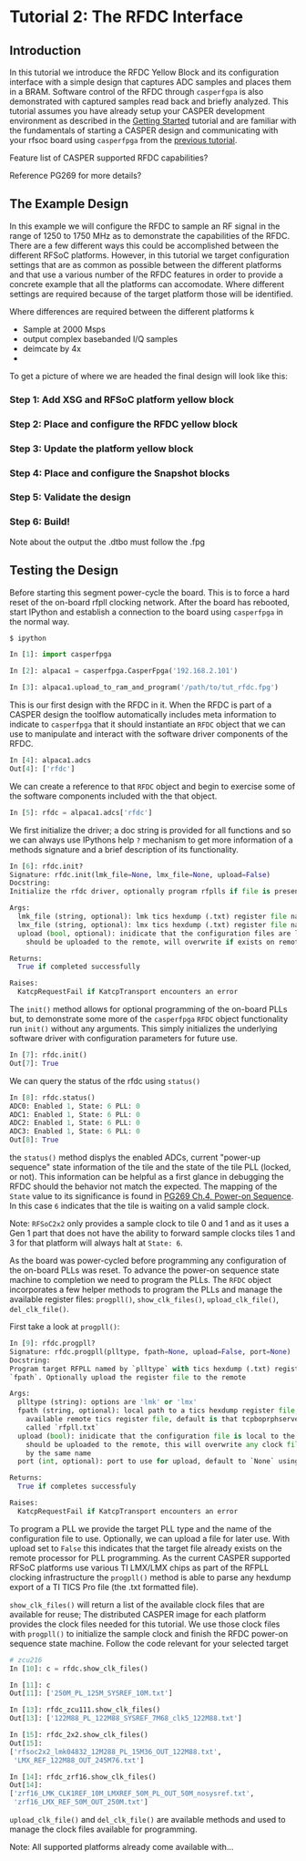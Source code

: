 # Tutorial 2: The RFDC Interface

## Introduction
In this tutorial we introduce the RFDC Yellow Block and its configuration
interface with a simple design that captures ADC samples and places them in a
BRAM. Software control of the RFDC through `casperfgpa` is also demonstrated
with captured samples read back and briefly analyzed. This tutorial assumes you
have already setup your CASPER development environment as described in the
[Getting Started](./tut_getting_started.md) tutorial and are familiar with the
fundamentals of starting a CASPER design and communicating with your rfsoc board
using `casperfpga` from the [previous tutorial](./tut_platform.md).

Feature list of CASPER supported RFDC capabilities?

Reference PG269 for more details?

## The Example Design
In this example we will configure the RFDC to sample an RF signal in the range
of 1250 to 1750 MHz as to demonstrate the capabilities of the RFDC. There are a
few different ways this could be accomplished between the different RFSoC
platforms. However, in this tutorial we target configuration settings that are
as common as possible between the different platforms and that use a various
number of the RFDC features in order to provide a concrete example that all the
platforms can accomodate. Where different settings are required because of the
target platform those will be identified.

 Where differences are required between
the different platforms k
  * Sample at 2000 Msps
  * output complex basebanded I/Q samples
  * deimcate by 4x
  * 

To get a picture of where we are headed the final design will look like this:

### Step 1: Add XSG and RFSoC platform yellow block

### Step 2: Place and configure the RFDC yellow block

### Step 3: Update the platform yellow block

### Step 4: Place and configure the Snapshot blocks

### Step 5: Validate the design

### Step 6: Build!

Note about the output the .dtbo must follow the .fpg

## Testing the Design

Before starting this segment power-cycle the board. This is to force a hard
reset of the on-board rfpll clocking network. After the board has rebooted,
start IPython and establish a connection to the board using `casperfpga` in the
normal way.
```bash
$ ipython
```

```python
In [1]: import casperfpga

In [2]: alpaca1 = casperfpga.CasperFpga('192.168.2.101')

In [3]: alpaca1.upload_to_ram_and_program('/path/to/tut_rfdc.fpg')
```

This is our first design with the RFDC in it. When the RFDC is part of a CASPER
design the toolflow automatically includes meta information to indicate to
`casperfpga` that it should instantiate an `RFDC` object that we can use to
manipulate and interact with the software driver components of the RFDC.

```python
In [4]: alpaca1.adcs
Out[4]: ['rfdc']
```

We can create a reference to that `RFDC` object and begin to exercise some of
the software components included with the that object.

```python
In [5]: rfdc = alpaca1.adcs['rfdc']
```

We first initialize the driver; a doc string is provided for all functions and
so we can always use IPythons help `?` mechanism to get more information of a
methods signature and a brief description of its functionality.

```python
In [6]: rfdc.init?
Signature: rfdc.init(lmk_file=None, lmx_file=None, upload=False)
Docstring:
Initialize the rfdc driver, optionally program rfplls if file is present.

Args:
  lmk_file (string, optional): lmk tics hexdump (.txt) register file name
  lmx_file (string, optional): lmx tics hexdump (.txt) register file name
  upload (bool, optional): inidicate that the configuration files are local to the client and
    should be uploaded to the remote, will overwrite if exists on remote filesystem

Returns:
  True if completed successfully

Raises:
  KatcpRequestFail if KatcpTransport encounters an error
```

The `init()` method allows for optional programming of the on-board PLLs but, to
demonstrate some more of the `casperfpga` `RFDC` object functionality run
`init()` without any arguments. This simply initializes the underlying software
driver with configuration parameters for future use.

```python
In [7]: rfdc.init()
Out[7]: True
```

We can query the status of the rfdc using `status()`

```python
In [8]: rfdc.status()
ADC0: Enabled 1, State: 6 PLL: 0
ADC1: Enabled 1, State: 6 PLL: 0
ADC2: Enabled 1, State: 6 PLL: 0
ADC3: Enabled 1, State: 6 PLL: 0
Out[8]: True
```

the `status()` method displys the enabled ADCs, current "power-up sequence"
state information of the tile and the state of the tile PLL (locked, or not).
This information can be helpful as a first glance in debugging the RFDC should
the behavior not match the expected. The mapping of the `State` value to its
significance is found in [PG269 Ch.4, Power-on Sequence][pg269]. In this case
`6` indicates that the tile is waiting on a valid sample clock.

Note: `RFSoC2x2` only provides a sample clock to tile 0 and 1 and as it uses
a Gen 1 part that does not have the ability to forward sample clocks tiles 1 and
3 for that platform will always halt at `State: 6`.

As the board was power-cycled before programming any configuration of the
on-board PLLs was reset. To advance the power-on sequence state machine to
completion we need to program the PLLs. The `RFDC` object incorporates a few
helper methods to program the PLLs and manage the available register files:
`progpll()`, `show_clk_files()`, `upload_clk_file()`, `del_clk_file()`.

First take a look at `progpll()`:

```python
In [9]: rfdc.progpll?
Signature: rfdc.progpll(plltype, fpath=None, upload=False, port=None)
Docstring:
Program target RFPLL named by `plltype` with tics hexdump (.txt) register file named by
`fpath`. Optionally upload the register file to the remote

Args:
  plltype (string): options are 'lmk' or 'lmx'
  fpath (string, optional): local path to a tics hexdump register file, or the name of an
    available remote tics register file, default is that tcpboprphserver will look for a file
    called `rfpll.txt`
  upload (bool): inidicate that the configuration file is local to the client and
    should be uploaded to the remote, this will overwrite any clock file on the remote
    by the same name
  port (int, optional): port to use for upload, default to `None` using a random port.

Returns:
  True if completes successfuly

Raises:
  KatcpRequestFail if KatcpTransport encounters an error
```

To program a PLL we provide the target PLL type and the name of the
configuration file to use. Optionally, we can upload a file for later use. With
upload set to `False` this indicates that the target file already exists on the
remote processor for PLL programming. As the current CASPER supported RFSoC
platforms use various TI LMX/LMX chips as part of the RFPLL clocking
infrastructure the `progpll()` method is able to parse any hexdump export of a
TI TICS Pro file (the .txt formatted file).

`show_clk_files()` will return a list of the available clock files that are
available for reuse; The distributed CASPER image for each platform provides the
clock files needed for this tutorial. We use those clock files with `progpll()`
to initialize the sample clock and finish the RFDC power-on sequence state
machine. Follow the code relevant for your selected target

```python
# zcu216
In [10]: c = rfdc.show_clk_files()

In [11]: c
Out[11]: ['250M_PL_125M_SYSREF_10M.txt']

In [13]: rfdc_zcu111.show_clk_files()
Out[13]: ['122M88_PL_122M88_SYSREF_7M68_clk5_122M88.txt']

In [15]: rfdc_2x2.show_clk_files()
Out[15]: 
['rfsoc2x2_lmk04832_12M288_PL_15M36_OUT_122M88.txt',
 'LMX_REF_122M88_OUT_245M76.txt']

In [14]: rfdc_zrf16.show_clk_files()
Out[14]:
['zrf16_LMK_CLK1REF_10M_LMXREF_50M_PL_OUT_50M_nosysref.txt',
 'zrf16_LMX_REF_50M_OUT_250M.txt']

```



`upload_clk_file()` and `del_clk_file()` are available methods and used to
manage the clock files available for programming.

Note: All supported platforms already come available with...



[pg269]: https://www.xilinx.com/support/documentation/ip_documentation/usp_rf_data_converter/v2_4/pg269-rf-data-converter.pdf

